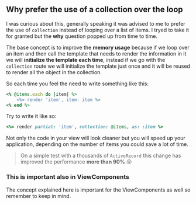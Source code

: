 ## Why prefer the use of a collection over the loop

I was curious about this, generally speaking it was advised to me to prefer the use of `collection` instead of looping over a list of items. I tryed to take it for granted but the **why** question popped up from time to time.

The base concept is to improve the **memory usage** because if we loop over an item and then call the template that needs to render the information in it we will **initialize the template each time**, instead if we go with the `collection` route we will initialize the template just once and it will be reused to render all the object in the collection.

So each time you feel the need to write something like this:
```ruby
<% @items.each do |item| %>
	<%= render 'item', item: item %>
<% end %>
```

Try to write it like so:
```ruby
<%= render partial: 'item', collection: @items, as: :item %>
```

Not only the code in your view will look cleaner but you will speed up your application, depending on the number of items you could save a lot of time.

> On a simple test with a thousands of `ActiveRecord` this change has improved the performance **more than 90%** 😮

### This is important also in ViewComponents
The concept explained here is important for the ViewComponents as well so remember to keep in mind.
